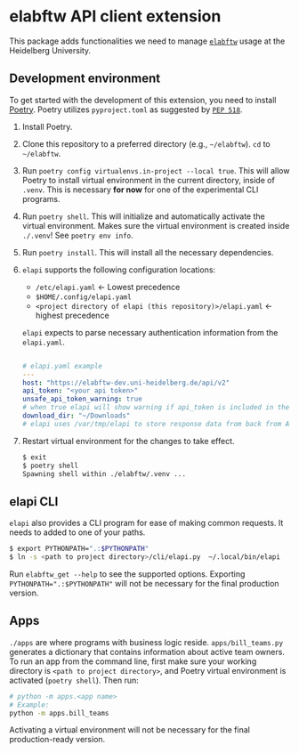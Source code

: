 # elabftw API client extension

This package adds functionalities we need to manage [`elabftw`](https://github.com/elabftw/elabftw/) usage at the
Heidelberg
University.

## Development environment

To get started with the development of this extension, you need to
install [Poetry](https://python-poetry.org/docs/#installation). Poetry utilizes `pyproject.toml` as suggested
by [`PEP 518`](https://peps.python.org/pep-0518/).

1. Install Poetry.
2. Clone this repository to a preferred directory (e.g., `~/elabftw`). `cd` to `~/elabftw`.
3. Run `poetry config virtualenvs.in-project --local true`. This will allow Poetry to install virtual environment in the
   current directory, inside of `.venv`. This is necessary **for now** for one of the experimental CLI programs.
4. Run `poetry shell`. This will initialize and automatically activate the virtual environment. Makes sure the virtual
   environment is created
   inside `./.venv`! See `poetry env info`.
5. Run `poetry install`. This will install all the necessary dependencies.
6. `elapi` supports the following configuration locations:
    - `/etc/elapi.yaml` <- Lowest precedence
    - `$HOME/.config/elapi.yaml`
    - `<project directory of elapi (this repository)>/elapi.yaml` <- highest precedence

   `elapi` expects to parse necessary authentication information from the `elapi.yaml`.
   ```yaml
   
   # elapi.yaml example
   ---
   host: "https://elabftw-dev.uni-heidelberg.de/api/v2"
   api_token: "<your api token>"
   unsafe_api_token_warning: true
   # when true elapi will show warning if api_token is included in the project-level configuration file
   download_dir: "~/Downloads"  
   # elapi uses /var/tmp/elapi to store response data from back from API requests. However, a user may wish to use those data and have them saved somewhere else. This field defines an export path for that purpose.  
   ```

7. Restart virtual environment for the changes to take effect.
   ```bash
   $ exit
   $ poetry shell
   Spawning shell within ./elabftw/.venv ...
   ```

## elapi CLI

`elapi` also provides a CLI program for ease of making common requests. It needs to added to one of your
paths.

```bash
$ export PYTHONPATH=".:$PYTHONPATH"
$ ln -s <path to project directory>/cli/elapi.py  ~/.local/bin/elapi
```

Run `elabftw_get --help` to see the supported options. Exporting `PYTHONPATH=".:$PYTHONPATH"` will not be necessary for
the final production version.

## Apps

`./apps` are where programs with business logic reside. `apps/bill_teams.py` generates a dictionary that contains
information about active team owners. To run an app from the command line, first make sure your working directory
is `<path to project directory>`, and Poetry virtual environment is activated (`poetry shell`). Then run:

```sh
# python -m apps.<app name> 
# Example:
python -m apps.bill_teams 
```

Activating a virtual environment will not be necessary for the final production-ready version.